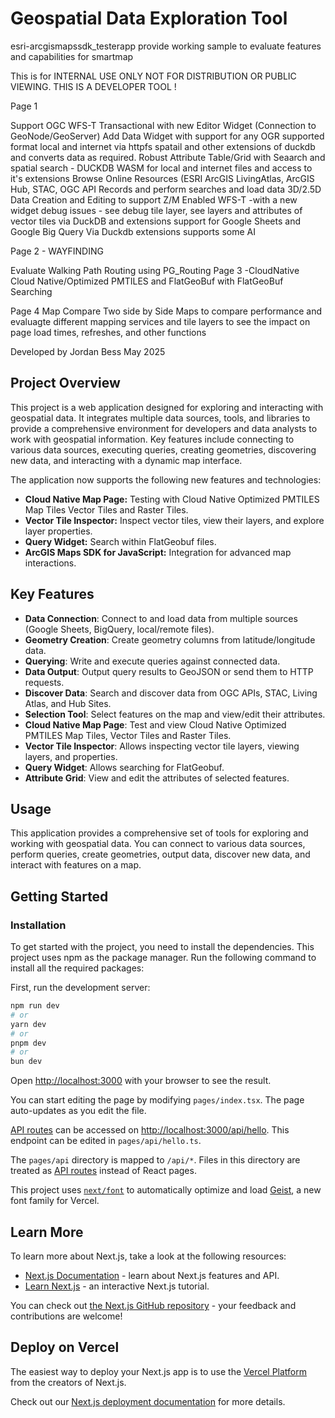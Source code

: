 # Geospatial Data Exploration Tool
esri-arcgismapssdk_testerapp
provide working sample to evaluate features and capabilities for smartmap

This is for INTERNAL USE ONLY 
NOT FOR DISTRIBUTION OR PUBLIC VIEWING.
THIS IS A DEVELOPER TOOL !

Page 1

Support OGC WFS-T Transactional with new Editor Widget (Connection to GeoNode/GeoServer)
Add Data Widget with support for any OGR supported format local and internet via httpfs spatail and other extensions of duckdb and converts data as required.
Robust Attribute Table/Grid with Seaarch and spatial search - DUCKDB WASM for local and internet files and access to it's extensions
Browse Online Resources (ESRI ArcGIS LivingAtlas, ArcGIS Hub, STAC, OGC API Records and perform searches and load data
3D/2.5D Data Creation and Editing to support Z/M Enabled WFS-T -with a new widget
debug issues - see debug tile layer, see layers and attributes of vector tiles
via DuckDB and extensions support for Google Sheets and Google Big Query
Via Duckdb extensions supports some AI

Page 2 - WAYFINDING

Evaluate Walking Path Routing using PG_Routing
Page 3 -CloudNative Cloud Native/Optimized PMTILES and FlatGeoBuf with FlatGeoBuf Searching

Page 4 Map Compare
Two side by Side Maps to compare performance and evaluagte different mapping services and tile layers to see the impact on page load times, refreshes, and other functions

Developed by Jordan Bess May 2025
## Project Overview
This project is a web application designed for exploring and interacting with geospatial data. It integrates multiple data sources, tools, and libraries to provide a comprehensive environment for developers and data analysts to work with geospatial information. Key features include connecting to various data sources, executing queries, creating geometries, discovering new data, and interacting with a dynamic map interface.

The application now supports the following new features and technologies:

-   **Cloud Native Map Page:** Testing with Cloud Native Optimized PMTILES Map Tiles Vector Tiles and Raster Tiles.
-   **Vector Tile Inspector:** Inspect vector tiles, view their layers, and explore layer properties.
-   **Query Widget:** Search within FlatGeobuf files.
-   **ArcGIS Maps SDK for JavaScript:** Integration for advanced map interactions.

## Key Features

-   **Data Connection**: Connect to and load data from multiple sources (Google Sheets, BigQuery, local/remote files).
-   **Geometry Creation**: Create geometry columns from latitude/longitude data.
-   **Querying**: Write and execute queries against connected data.
-   **Data Output**: Output query results to GeoJSON or send them to HTTP requests.
-   **Discover Data**: Search and discover data from OGC APIs, STAC, Living Atlas, and Hub Sites.
-   **Selection Tool**: Select features on the map and view/edit their attributes.
-   **Cloud Native Map Page**: Test and view Cloud Native Optimized PMTILES Map Tiles, Vector Tiles and Raster Tiles.
-   **Vector Tile Inspector**: Allows inspecting vector tile layers, viewing layers, and properties.
-   **Query Widget**:  Allows searching for FlatGeobuf.
-   **Attribute Grid**: View and edit the attributes of selected features.

## Usage

This application provides a comprehensive set of tools for exploring and working with geospatial data. You can connect to various data sources, perform queries, create geometries, output data, discover new data, and interact with features on a map.

## Getting Started

### Installation

To get started with the project, you need to install the dependencies. This project uses npm as the package manager. Run the following command to install all the required packages:




First, run the development server:

```bash
npm run dev
# or
yarn dev
# or
pnpm dev
# or
bun dev
```

Open [http://localhost:3000](http://localhost:3000) with your browser to see the result.

You can start editing the page by modifying `pages/index.tsx`. The page auto-updates as you edit the file.

[API routes](https://nextjs.org/docs/pages/building-your-application/routing/api-routes) can be accessed on [http://localhost:3000/api/hello](http://localhost:3000/api/hello). This endpoint can be edited in `pages/api/hello.ts`.

The `pages/api` directory is mapped to `/api/*`. Files in this directory are treated as [API routes](https://nextjs.org/docs/pages/building-your-application/routing/api-routes) instead of React pages.

This project uses [`next/font`](https://nextjs.org/docs/pages/building-your-application/optimizing/fonts) to automatically optimize and load [Geist](https://vercel.com/font), a new font family for Vercel.

## Learn More

To learn more about Next.js, take a look at the following resources:

- [Next.js Documentation](https://nextjs.org/docs) - learn about Next.js features and API.
- [Learn Next.js](https://nextjs.org/learn-pages-router) - an interactive Next.js tutorial.

You can check out [the Next.js GitHub repository](https://github.com/vercel/next.js) - your feedback and contributions are welcome!

## Deploy on Vercel

The easiest way to deploy your Next.js app is to use the [Vercel Platform](https://vercel.com/new?utm_medium=default-template&filter=next.js&utm_source=create-next-app&utm_campaign=create-next-app-readme) from the creators of Next.js.

Check out our [Next.js deployment documentation](https://nextjs.org/docs/pages/building-your-application/deploying) for more details.
